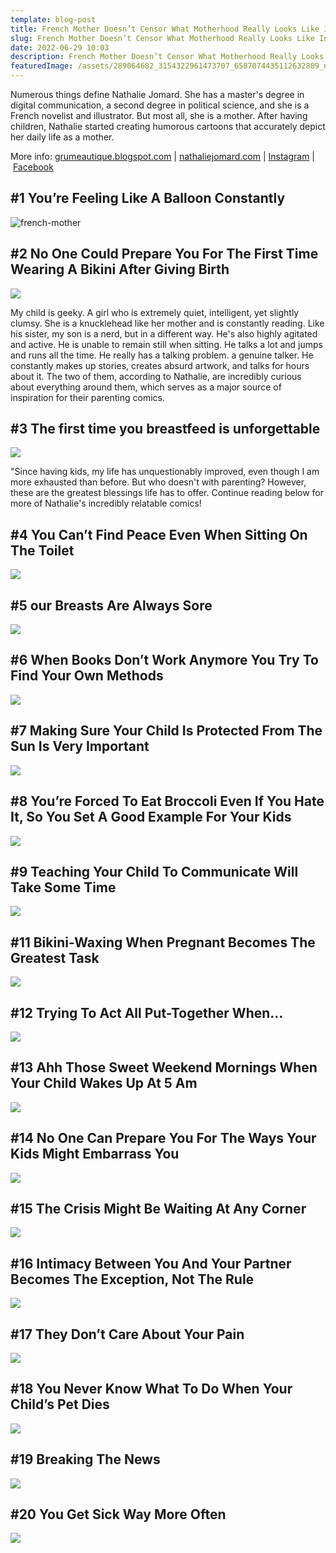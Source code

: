 ```yaml
---
template: blog-post
title: French Mother Doesn’t Censor What Motherhood Really Looks Like In Her 20 Comics
slug: French Mother Doesn’t Censor What Motherhood Really Looks Like In Her 20 Comics
date: 2022-06-29 10:03
description: French Mother Doesn’t Censor What Motherhood Really Looks Like
featuredImage: /assets/289064682_3154322961473707_6587074435112632809_n.jpg
---
```

Numerous things define Nathalie Jomard. She has a master's degree in digital communication, a second degree in political science, and she is a French novelist and illustrator. But most all, she is a mother. After having children, Nathalie started creating humorous cartoons that accurately depict her daily life as a mother.

More info: [grumeautique.blogspot.com](https://grumeautique.blogspot.com/) | [nathaliejomard.com](http://nathaliejomard.com/) | [Instagram](https://www.instagram.com/nathaliejomard/) | [Facebook](https://www.facebook.com/Nathalie-Jomard-103641416345805/)

<script async="" src="https://pagead2.googlesyndication.com/pagead/js/adsbygoogle.js?client=ca-pub-4648723387452672" crossorigin="anonymous"></script>

<ins class="adsbygoogle" style="display:block; text-align:center;" data-ad-layout="in-article" data-ad-format="fluid" data-ad-client="ca-pub-4648723387452672" data-ad-slot="9248327144"></ins>

<script>
     (adsbygoogle = window.adsbygoogle || []).push({});
</script>

## **\#1** You’re Feeling Like A Balloon Constantly

![french-mother](/assets/mother-1.jpg)

## \#2 No One Could Prepare You For The First Time Wearing A Bikini After Giving Birth

![](/assets/mother-2.jpg)

My child is geeky. A girl who is extremely quiet, intelligent, yet slightly clumsy. She is a knucklehead like her mother and is constantly reading. Like his sister, my son is a nerd, but in a different way. He's also highly agitated and active. He is unable to remain still when sitting. He talks a lot and jumps and runs all the time. He really has a talking problem. a genuine talker. He constantly makes up stories, creates absurd artwork, and talks for hours about it. The two of them, according to Nathalie, are incredibly curious about everything around them, which serves as a major source of inspiration for their parenting comics.

<script async="" src="https://pagead2.googlesyndication.com/pagead/js/adsbygoogle.js?client=ca-pub-4648723387452672" crossorigin="anonymous"></script>

<ins class="adsbygoogle" style="display:block; text-align:center;" data-ad-layout="in-article" data-ad-format="fluid" data-ad-client="ca-pub-4648723387452672" data-ad-slot="9248327144"></ins>

<script>
     (adsbygoogle = window.adsbygoogle || []).push({});
</script>



## \#3 The first time you breastfeed is unforgettable

![](/assets/mother-3.jpg)

"Since having kids, my life has unquestionably improved, even though I am more exhausted than before. But who doesn't with parenting? However, these are the greatest blessings life has to offer. Continue reading below for more of Nathalie's incredibly relatable comics!

## \#4 You Can’t Find Peace Even When Sitting On The Toilet

![](/assets/mother-4.jpg)

## \#5 our Breasts Are Always Sore

![](/assets/mother-5.jpg)

## \#6 When Books Don’t Work Anymore You Try To Find Your Own Methods

![](/assets/mother-6.jpg)

## \#7 Making Sure Your Child Is Protected From The Sun Is Very Important

![](/assets/mother-7.jpg)

## \#8 You’re Forced To Eat Broccoli Even If You Hate It, So You Set A Good Example For Your Kids

![](/assets/mother-8.jpg)

## \#9 Teaching Your Child To Communicate Will Take Some Time

![](/assets/mother-9.jpg)

## \#11 Bikini-Waxing When Pregnant Becomes The Greatest Task

![](/assets/mother-11.jpg)

## \#12 **Trying To Act All Put-Together When…**

![](/assets/mother-12.jpg)

## \#13 Ahh Those Sweet Weekend Mornings When Your Child Wakes Up At 5 Am

![](/assets/mother-13.jpg)

## \#14 **No One Can Prepare You For The Ways Your Kids Might Embarrass You**

![](/assets/mother-14.jpg)

## \#15 **The Crisis Might Be Waiting At Any Corner**

![](/assets/mother-15.jpg)

## \#16 **Intimacy Between You And Your Partner Becomes The Exception, Not The Rule**

![](/assets/mother-16.jpg)

## \#17 **They Don’t Care About Your Pain**

![](/assets/mother-17.jpg)

## \#18 You Never Know What To Do When Your Child’s Pet Dies

![](/assets/mother-18.jpg)

## \#19 Breaking The News

![](/assets/mother-19.jpg)

## \#20 You Get Sick Way More Often

![](/assets/mother-20.jpg)
